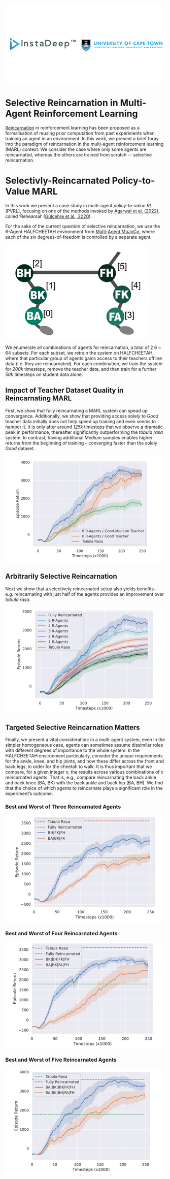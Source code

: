 ![2-Agent HALFCHEETAH](assets/images/university_of_cape_town_and_instadeep.png)

# Selective Reincarnation in Multi-Agent Reinforcement Learning

[Reincarnation](https://agarwl.github.io/reincarnating_rl/) in reinforcement learning has been proposed as a formalisation of reusing prior computation from past experiments when training an agent in an environment. In this work, we present a brief foray into the paradigm of reincarnation in the multi-agent reinforcement learning (MARL) context. We consider the case where only some agents are reincarnated, whereas the others are trained from scratch -- selective reincarnation.

# Selectivly-Reincarnated Policy-to-Value MARL
In this work we present a case study in multi-agent *policy-to-value RL* (PVRL), focusing on one of the methods invoked by [Agarwal et al. (2022)](https://arxiv.org/abs/2206.01626), called ‘Rehearsal’ ([Gülçehre et al., 2020](https://openreview.net/forum?id=SygKyeHKDH)). 

For the sake of the current question of selective reincarnation, we use the 6-Agent HALFCHEETAH environment from [Multi-Agent MuJoCo](https://github.com/schroederdewitt/multiagent_mujoco), where each of the six degrees-of-freedom is controlled by a separate agent.

<img src="assets/images/halfcheetah.png"  width="450" height="300" alt="6-Agent HALFCHEETA" class="center">

We enumerate all combinations of agents for reincarnation, a total of 2
6 = 64 subsets. For each subset, we retrain the system on HALFCHEETAH, where that particular group of agents gains access to their teachers offline data (i.e. they are reincarnated). For each combination, we train the system for *200k* timesteps, remove the teacher data, and then train for a further *50k* timesteps on student data alone. 

## Impact of Teacher Dataset Quality in Reincarnating MARL
First, we show that fully reincarnating a MARL system can spead up convergance. Additionally, we show that providing access solely to *Good* teacher data initially does not help speed up training and even seems to hamper it. It is only after around *125k* timesteps that we observe a dramatic peak in performance, thereafter significantly outperforming the *tabula rasa* system. In contrast, having additional *Medium* samples enables higher returns from the beginning of training – converging faster than the solely *Good* dataset.

![Impact of Teacher Dataset](assets/images/dataset_quality.png)

## Arbitrarily Selective Reincarnation
Next we show that a selectively reincarnated setup also yields benefits – e.g. reincarnating with just half of the agents provides an improvement over *tabula rasa*.

![Arbitrarily Selective Reincarnation](assets/images/arbitrarily_selective_reincarnation.png)

## Targeted Selective Reincarnation Matters
Finally, we present a vital consideration: in a multi-agent system, even in the simpler homogeneous case, agents can sometimes assume dissimilar roles with different degrees of importance to the whole system. In the HALFCHEETAH environment particularly, consider the unique requirements for the ankle, knee, and hip joints, and how these differ across the front and back legs, in order for the cheetah to walk. It is thus important that we compare, for a given integer *x*, the results across various combinations of *x* reincarnated agents. That is, e.g., compare reincarnating the back ankle and back knee (BA, BK) with the back ankle and back hip (BA, BH). We find that the choice of which agents to reincarnate plays a significant role in the
experiment’s outcome.

### Best and Worst of Three Reincarnated Agents
![Targeted Selective Reincarnation](assets/images/3_reincarnated_agents.png)

### Best and Worst of Four Reincarnated Agents
![Targeted Selective Reincarnation](assets/images/4_reincarnated_agents.png)


### Best and Worst of Five Reincarnated Agents
![Targeted Selective Reincarnation](assets/images/5_reincarnated_agents.png)